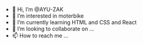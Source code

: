 - 👋 Hi, I’m @AYU-ZAK
- 👀 I’m interested in moterbike
- 🌱 I’m currently learning HTML and CSS and React
- 💞️ I’m looking to collaborate on ...
- 📫 How to reach me ...

<!---
AYU-ZAK/AYU-ZAK is a ✨ special ✨ repository because its `README.md` (this file) appears on your GitHub profile.
You can click the Preview link to take a look at your changes.
--->
